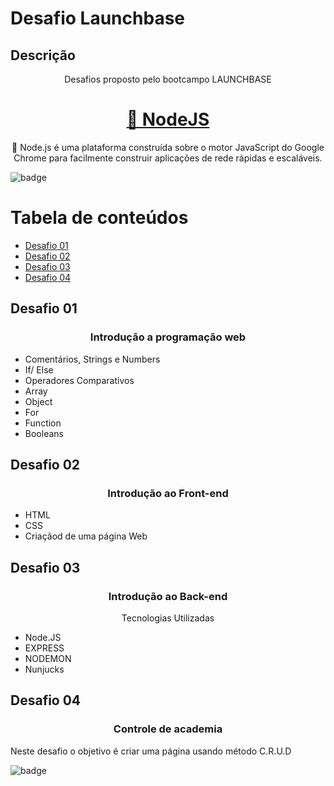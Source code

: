 Desafio Launchbase
=
Descrição
-

<p align="center">Desafios proposto pelo bootcampo LAUNCHBASE</p>

<h1 align="center">
    <a href="https://nodejs.org/en//">🔗 NodeJS</a>
</h1>
<p align="center">🚀 Node.js é uma plataforma construída 
sobre o motor JavaScript do Google Chrome para facilmente 
construir aplicações de rede rápidas e escaláveis.</p>

![badge](https://img.shields.io/badge/build-passed-yellow)

Tabela de conteúdos
=================
<!--ts-->
  * [Desafio 01](#desafio-01)
  * [Desafio 02](#desafio-02)
  * [Desafio 03](#desafio-03)
  * [Desafio 04](#desafio-04)
<!--te-->

## Desafio 01

<h3 align='center'>Introdução a programação web</h3>
<ul>
  <li>Comentários, Strings e Numbers</li>
  <li>If/ Else</li>
  <li>Operadores Comparativos</li>
  <li>Array</li>
  <li>Object</li>
  <li>For</li>
  <li>Function</li>
  <li>Booleans</li>
</ul>

## Desafio 02

<h3 align='center'>Introdução ao Front-end</h3>
<ul>
  <li>HTML</li>
  <li>CSS</li>
  <li>Criaçãod de uma página Web</li>
</ul>

## Desafio 03

<h3 align='center'>Introdução ao Back-end</h3>
<p align='center'>Tecnologias Utilizadas</p>
          
<ul>
  <li>Node.JS</li>
  <li>EXPRESS</li>
  <li>NODEMON</li>
  <li>Nunjucks</li>
</ul>

## Desafio 04

<h3 align='center'>Controle de academia</h3>

<p>Neste desafio o objetivo é criar uma página usando método C.R.U.D</p>


![badge](https://img.shields.io/badge/build-passed-yellow)





